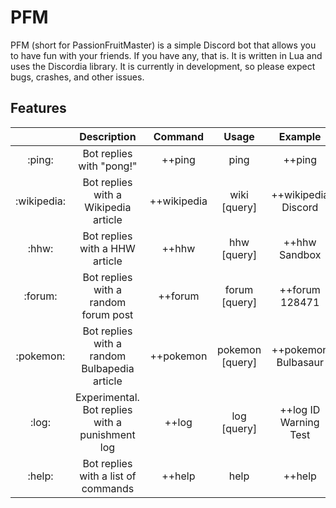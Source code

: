 # PFM

PFM (short for PassionFruitMaster) is a simple Discord bot that allows you to have fun with your friends. If you have any, that is. It is written in Lua and uses the Discordia library. It is currently in development, so please expect bugs, crashes, and other issues.

## Features
|| Description | Command | Usage | Example |
|:---:|:---:|:---:|:---:|:---:|
| :ping: | Bot replies with "pong!" | ++ping | ping | ++ping |
| :wikipedia: | Bot replies with a Wikipedia article | ++wikipedia | wiki [query] | ++wikipedia Discord |
| :hhw: | Bot replies with a HHW article | ++hhw | hhw [query] | ++hhw Sandbox |
| :forum: | Bot replies with a random forum post | ++forum | forum [query] | ++forum 128471 |
| :pokemon: | Bot replies with a random Bulbapedia article | ++pokemon | pokemon [query] | ++pokemon Bulbasaur |
| :log: | Experimental. Bot replies with a punishment log | ++log | log [query] | ++log ID Warning Test |
| :help: | Bot replies with a list of commands | ++help | help | ++help |